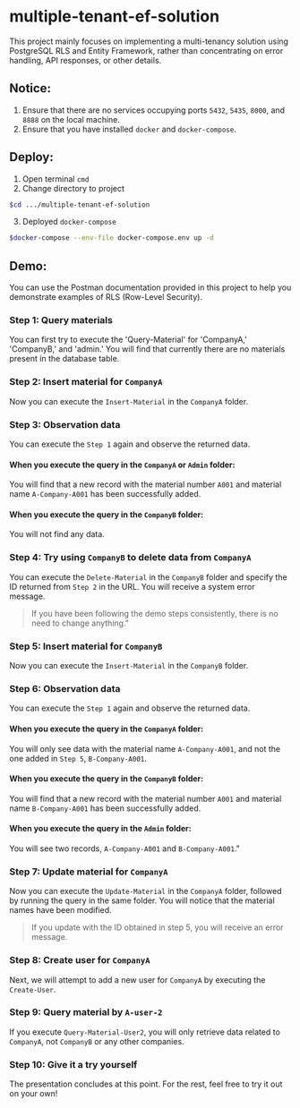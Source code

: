 # multiple-tenant-ef-solution
This project mainly focuses on implementing a multi-tenancy solution using PostgreSQL RLS and Entity Framework, rather than concentrating on error handling, API responses, or other details.

## Notice:
1. Ensure that there are no services occupying ports `5432`, `5435`, `8000`, and `8888` on the local machine.
2. Ensure that you have installed `docker` and `docker-compose`.

## Deploy:
1. Open terminal `cmd`
2. Change directory to project  
```bash
$cd .../multiple-tenant-ef-solution
```
3. Deployed `docker-compose`  

```bash
$docker-compose --env-file docker-compose.env up -d  
```

## Demo:
You can use the Postman documentation provided in this project to help you demonstrate examples of RLS (Row-Level Security).

### Step 1: Query materials
You can first try to execute the 'Query-Material' for 'CompanyA,' 'CompanyB,' and 'admin.' You will find that currently there are no materials present in the database table.

### Step 2: Insert material for `CompanyA`
Now you can execute the `Insert-Material` in the `CompanyA` folder.

### Step 3: Observation data
You can execute the `Step 1` again and observe the returned data.

#### When you execute the query in the `CompanyA` or `Admin` folder:
You will find that a new record with the material number `A001` and material name `A-Company-A001` has been successfully added.

#### When you execute the query in the `CompanyB` folder:
You will not find any data.

### Step 4: Try using `CompanyB` to delete data from `CompanyA`
You can execute the `Delete-Material` in the `CompanyB` folder and specify the ID returned from `Step 2` in the URL.
You will receive a system error message.
> If you have been following the demo steps consistently, there is no need to change anything."

### Step 5: Insert material for `CompanyB`
Now you can execute the `Insert-Material` in the `CompanyB` folder.

### Step 6: Observation data
You can execute the `Step 1` again and observe the returned data.

#### When you execute the query in the `CompanyA` folder:
You will only see data with the material name `A-Company-A001`, and not the one added in `Step 5`, `B-Company-A001`.

#### When you execute the query in the `CompanyB` folder:
You will find that a new record with the material number `A001` and material name `B-Company-A001` has been successfully added.

#### When you execute the query in the `Admin` folder:
You will see two records, `A-Company-A001` and `B-Company-A001`."

### Step 7: Update material for `CompanyA`
Now you can execute the `Update-Material` in the `CompanyA` folder, followed by running the query in the same folder. You will notice that the material names have been modified.
> If you update with the ID obtained in step 5, you will receive an error message.

### Step 8: Create user for `CompanyA`
Next, we will attempt to add a new user for `CompanyA` by executing the `Create-User`.

### Step 9: Query material by `A-user-2`
If you execute `Query-Material-User2`, you will only retrieve data related to `CompanyA`, not `CompanyB` or any other companies.


### Step 10: Give it a try yourself
The presentation concludes at this point. For the rest, feel free to try it out on your own!